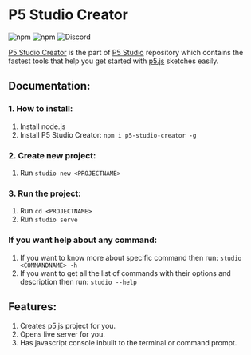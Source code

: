 # P5 Studio Creator

![npm](https://img.shields.io/npm/dt/p5-studio-creator)
![npm](https://img.shields.io/npm/v/p5-studio-creator?color=light-green)
![Discord](https://img.shields.io/discord/728537555359760416?color="blue"&label="discord")

[P5 Studio Creator](https://github.com/Andy-Python-Programmer/p5-studio/tree/master/creator) is the part of [P5 Studio](https://github.com/Andy-Python-Programmer/p5-studio) repository which contains the fastest tools that help you get started with [p5.js](https://p5js.org/) sketches easily.

## Documentation:

### 1. How to install:
1. Install node.js
2. Install P5 Studio Creator: `npm i p5-studio-creator -g`

### 2. Create new project:
1. Run `studio new <PROJECTNAME>`

### 3. Run the project:
1. Run `cd <PROJECTNAME>`
2. Run `studio serve`

### If you want help about any command:
1. If you want to know more about specific command then run: `studio <COMMANDNAME> -h`
2. If you want to get all the list of commands with their options and description then run: `studio --help`

## Features:

1. Creates p5.js project for you.
2. Opens live server for you.
3. Has javascript console inbuilt to the terminal or command prompt.

